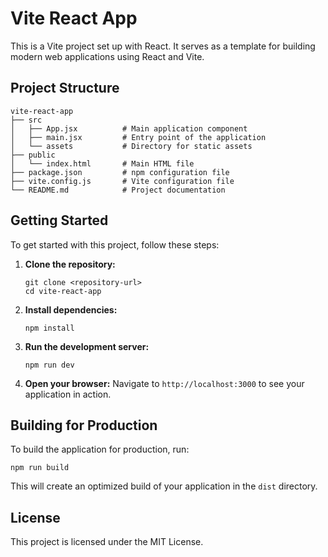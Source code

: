 # Vite React App

This is a Vite project set up with React. It serves as a template for building modern web applications using React and Vite.

## Project Structure

```
vite-react-app
├── src
│   ├── App.jsx          # Main application component
│   ├── main.jsx         # Entry point of the application
│   └── assets           # Directory for static assets
├── public
│   └── index.html       # Main HTML file
├── package.json         # npm configuration file
├── vite.config.js       # Vite configuration file
└── README.md            # Project documentation
```

## Getting Started

To get started with this project, follow these steps:

1. **Clone the repository:**
   ```
   git clone <repository-url>
   cd vite-react-app
   ```

2. **Install dependencies:**
   ```
   npm install
   ```

3. **Run the development server:**
   ```
   npm run dev
   ```

4. **Open your browser:**
   Navigate to `http://localhost:3000` to see your application in action.

## Building for Production

To build the application for production, run:
```
npm run build
```

This will create an optimized build of your application in the `dist` directory.

## License

This project is licensed under the MIT License.